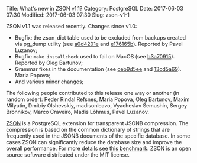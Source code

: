 Title: What's new in ZSON v1.1?
Category: PostgreSQL
Date: 2017-06-03 07:30
Modified: 2017-06-03 07:30
Slug: zson-v1-1

ZSON v1.1 was released recently. Changes since v1.0:

* Bugfix: the zson\_dict table used to be excluded from backups created via
  pg\_dump utility (see [a0d4201e][p1] and [e176165b][p2]). Reported by Pavel
  Luzanov;
* Bugfix: `make installcheck` used to fail on MacOS (see [b3a70915][p3]).
  Reported by Oleg Bartunov;
* Grammar fixes in the documentation (see [ceb9d5ee][p4] and [13cd5a69][p5]).
  Maria Popova;
* And various minor changes;

The following people contributed to this release one way or another (in random
order): Peder Rindal Refsnes, Maria Popova, Oleg Bartunov, Maxim Milyutin,
Dmitriy Olshevskiy, madisonleavo, Vyacheslav Semushin, Sergey Bronnikov, Marco
Craveiro, Madis Lõhmus, Pavel Luzanov.

[ZSON][zson] is a PostgreSQL extension for transparent JSONB compression. The
compression is based on the common dictionary of strings that are frequently
used in the JSONB documents of the specific database. In some cases ZSON can
significantly reduce the database size and improve the overall performance. For
more details see [this benchmark][bm]. ZSON is an open source software
distributed under the MIT license.

[p1]: https://github.com/postgrespro/zson/commit/a0d4201e0e3d021d9384a5d0a58c176be4c00735
[p2]: https://github.com/postgrespro/zson/commit/e176165bcff308dbeb02f16278f3b56f3f6e02d8
[p3]: https://github.com/postgrespro/zson/commit/b3a709153f132c6a586cf27fcbd4024a62cf7cba
[p4]: https://github.com/postgrespro/zson/commit/ceb9d5ee92bbaaaf129698c70a41662dd97b8e67
[p5]: https://github.com/postgrespro/zson/commit/13cd5a69cf5a7821202fa9bc2620d85140095f22
[zson]: https://github.com/postgrespro/zson
[bm]: https://github.com/postgrespro/zson/blob/master/docs/benchmark.md
